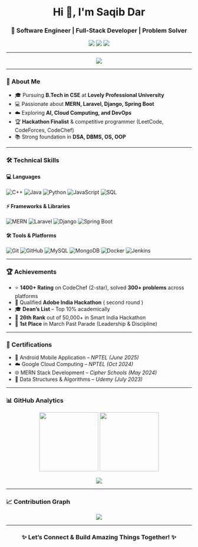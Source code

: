 <!-- GitHub Profile README -->

<h1 align="center">Hi 👋, I'm Saqib Dar</h1>
<h3 align="center">🚀 Software Engineer | Full-Stack Developer | Problem Solver</h3>

<p align="center">
  <a href="mailto:darsaqib4979@gmail.com"><img src="https://img.shields.io/badge/Email-darsaqib4979%40gmail.com-red?style=for-the-badge&logo=gmail"></a>
  <a href="https://linkedin.com/in/saqib-dar-36856020a"><img src="https://img.shields.io/badge/LinkedIn-Saqib%20Dar-blue?style=for-the-badge&logo=linkedin"></a>
  <a href="https://github.com/SaqibDar112"><img src="https://img.shields.io/badge/GitHub-SaqibDar112-black?style=for-the-badge&logo=github"></a>
</p>

---

<p align="center">
  <img src="https://readme-typing-svg.herokuapp.com?size=24&color=00C0FF&center=true&vCenter=true&width=600&height=50&lines=Full-Stack+Developer;AI+%26+Cloud+Explorer;Open-Source+Contributor;Always+Learning+New+Things" />
</p>

---

### 🚀 About Me
- 🎓 Pursuing **B.Tech in CSE** at **Lovely Professional University**  
- 💻 Passionate about **MERN, Laravel, Django, Spring Boot**  
- ☁️ Exploring **AI, Cloud Computing, and DevOps**  
- 🏆 **Hackathon Finalist** & competitive programmer (LeetCode, CodeForces, CodeChef)  
- 📚 Strong foundation in **DSA, DBMS, OS, OOP**  

---

### 🛠️ Technical Skills

#### 💻 Languages  
![C++](https://img.shields.io/badge/-C++-00599C?style=flat&logo=cplusplus) 
![Java](https://img.shields.io/badge/-Java-007396?style=flat&logo=java) 
![Python](https://img.shields.io/badge/-Python-3776AB?style=flat&logo=python) 
![JavaScript](https://img.shields.io/badge/-JavaScript-F7DF1E?style=flat&logo=javascript) 
![SQL](https://img.shields.io/badge/-SQL-4479A1?style=flat&logo=mysql)  

#### ⚡ Frameworks & Libraries  
![MERN](https://img.shields.io/badge/-MERN-3C873A?style=flat&logo=mongodb) 
![Laravel](https://img.shields.io/badge/-Laravel-FF2D20?style=flat&logo=laravel) 
![Django](https://img.shields.io/badge/-Django-092E20?style=flat&logo=django) 
![Spring Boot](https://img.shields.io/badge/-Spring%20Boot-6DB33F?style=flat&logo=springboot)  

#### 🛠️ Tools & Platforms  
![Git](https://img.shields.io/badge/-Git-F05032?style=flat&logo=git) 
![GitHub](https://img.shields.io/badge/-GitHub-181717?style=flat&logo=github) 
![MySQL](https://img.shields.io/badge/-MySQL-4479A1?style=flat&logo=mysql) 
![MongoDB](https://img.shields.io/badge/-MongoDB-47A248?style=flat&logo=mongodb) 
![Docker](https://img.shields.io/badge/-Docker-2496ED?style=flat&logo=docker) 
![Jenkins](https://img.shields.io/badge/-Jenkins-D24939?style=flat&logo=jenkins) 

---

### 🏆 Achievements
- ⭐ **1400+ Rating** on CodeChef (2-star), solved **300+ problems** across platforms  
- 🎯 Qualified **Adobe India Hackathon** ( second round )  
- 🎓 **Dean’s List** – Top 10% academically  
- 🥇 **26th Rank** out of 50,000+ in Smart India Hackathon  
- 🏅 **1st Place** in March Past Parade (Leadership & Discipline)  

---

### 📜 Certifications
- 📱 Android Mobile Application – *NPTEL (June 2025)*  
- ☁️ Google Cloud Computing – *NPTEL (Oct 2024)*  
- 🌐 MERN Stack Development – *Cipher Schools (May 2024)*  
- 📘 Data Structures & Algorithms – *Udemy (July 2023)*  

---

### 📊 GitHub Analytics

<p align="center">
  <img src="https://github-readme-stats.vercel.app/api?username=SaqibDar112&show_icons=true&theme=tokyonight" height="160px"/>
  <img src="https://github-readme-streak-stats.herokuapp.com/?user=SaqibDar112&theme=tokyonight" height="160px"/>
</p>

<p align="center">
  <img src="https://github-readme-activity-graph.vercel.app/graph?username=SaqibDar112&theme=react-dark&hide_border=true&area=true" />
</p>

---

### 📈 Contribution Graph
<p align="center">
  <img src="https://github-profile-summary-cards.vercel.app/api/cards/profile-details?username=SaqibDar112&theme=tokyonight" />
</p>

---

<h3 align="center">✨ Let’s Connect & Build Amazing Things Together! ✨</h3>
